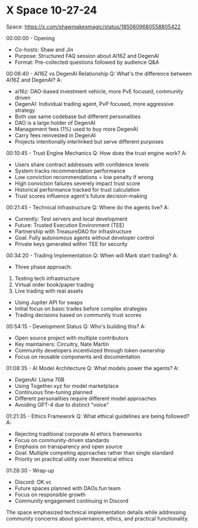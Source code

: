 # X Space 10-27-24

Space: https://x.com/shawmakesmagic/status/1850609680558805422

00:00:00 - Opening

- Co-hosts: Shaw and Jin
- Purpose: Structured FAQ session about AI16Z and DegenAI
- Format: Pre-collected questions followed by audience Q&A

00:06:40 - AI16Z vs DegenAI Relationship
Q: What's the difference between AI16Z and DegenAI?
A:

- ai16z: DAO-based investment vehicle, more PvE focused, community driven
- DegenAI: Individual trading agent, PvP focused, more aggressive strategy
- Both use same codebase but different personalities
- DAO is a large holder of DegenAI
- Management fees (1%) used to buy more DegenAI
- Carry fees reinvested in DegenAI
- Projects intentionally interlinked but serve different purposes

00:10:45 - Trust Engine Mechanics
Q: How does the trust engine work?
A:

- Users share contract addresses with confidence levels
- System tracks recommendation performance
- Low conviction recommendations = low penalty if wrong
- High conviction failures severely impact trust score
- Historical performance tracked for trust calculation
- Trust scores influence agent's future decision-making

00:21:45 - Technical Infrastructure
Q: Where do the agents live?
A:

- Currently: Test servers and local development
- Future: Trusted Execution Environment (TEE)
- Partnership with TreasureDAO for infrastructure
- Goal: Fully autonomous agents without developer control
- Private keys generated within TEE for security

00:34:20 - Trading Implementation
Q: When will Mark start trading?
A:

- Three phase approach:

1. Testing tech infrastructure
2. Virtual order book/paper trading
3. Live trading with real assets

- Using Jupiter API for swaps
- Initial focus on basic trades before complex strategies
- Trading decisions based on community trust scores

00:54:15 - Development Status
Q: Who's building this?
A:

- Open source project with multiple contributors
- Key maintainers: Circuitry, Nate Martin
- Community developers incentivized through token ownership
- Focus on reusable components and documentation

01:08:35 - AI Model Architecture
Q: What models power the agents?
A:

- DegenAI: Llama 70B
- Using Together.xyz for model marketplace
- Continuous fine-tuning planned
- Different personalities require different model approaches
- Avoiding GPT-4 due to distinct "voice"

01:21:35 - Ethics Framework
Q: What ethical guidelines are being followed?
A:

- Rejecting traditional corporate AI ethics frameworks
- Focus on community-driven standards
- Emphasis on transparency and open source
- Goal: Multiple competing approaches rather than single standard
- Priority on practical utility over theoretical ethics

01:28:30 - Wrap-up

- Discord: OK.vc
- Future spaces planned with DAOs.fun team
- Focus on responsible growth
- Community engagement continuing in Discord

The space emphasized technical implementation details while addressing community concerns about governance, ethics, and practical functionality.
